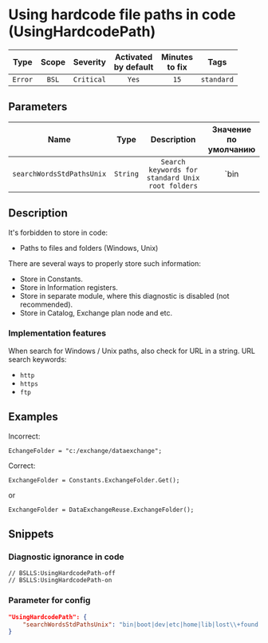 # Using hardcode file paths in code (UsingHardcodePath)

|  Type   | Scope |  Severity  | Activated<br>by default | Minutes<br>to fix |    Tags    |
|:-------:|:-----:|:----------:|:-----------------------------:|:-----------------------:|:----------:|
| `Error` | `BSL` | `Critical` |             `Yes`             |          `15`           | `standard` |

## Parameters


|           Name            |   Type   |                   Description                    |                               Значение<br>по умолчанию                               |
|:-------------------------:|:--------:|:------------------------------------------------:|:------------------------------------------------------------------------------------------:|
| `searchWordsStdPathsUnix` | `String` | `Search keywords for standard Unix root folders` | `bin|boot|dev|etc|home|lib|lost\+found|misc|mnt|media|opt|proc|root|run|sbin|tmp|usr|var` |
<!-- Блоки выше заполняются автоматически, не трогать -->
## Description

It's forbidden to store in code:

* Paths to files and folders (Windows, Unix)

There are several ways to properly store such information:

* Store in Constants.
* Store in Information registers.
* Store in separate module, where this diagnostic is disabled (not recommended).
* Store in Catalog, Exchange plan node and etc.

### Implementation features

When search for Windows / Unix  paths, also check for URL in a string. URL search keywords:
* `http`
* `https`
* `ftp`

## Examples

Incorrect:

```bsl
EchangeFolder = "c:/exchange/dataexchange";
```

Correct:

```bsl
ExchangeFolder = Constants.ExchangeFolder.Get();
```

or

```bsl
ExchangeFolder = DataExchangeReuse.ExchangeFolder();
```

## Snippets

<!-- Блоки ниже заполняются автоматически, не трогать -->
### Diagnostic ignorance in code

```bsl
// BSLLS:UsingHardcodePath-off
// BSLLS:UsingHardcodePath-on
```

### Parameter for config

```json
"UsingHardcodePath": {
    "searchWordsStdPathsUnix": "bin|boot|dev|etc|home|lib|lost\\+found|misc|mnt|media|opt|proc|root|run|sbin|tmp|usr|var"
}
```

